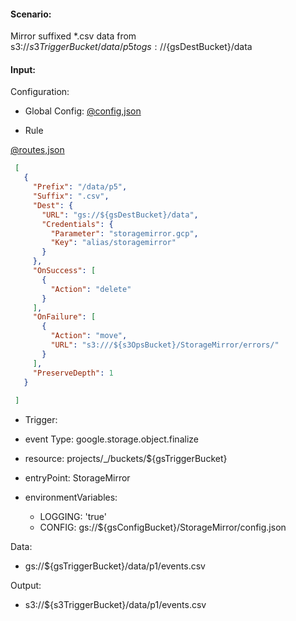 #### Scenario:

Mirror suffixed *.csv data from s3://${s3TriggerBucket}/data/p5 to gs://${gsDestBucket}/data

#### Input:

Configuration:

* Global Config: [@config,json](../../../config/s3.json)

* Rule

[@routes,json](rule.json)
```json
 [
   {
     "Prefix": "/data/p5",
     "Suffix": ".csv",
     "Dest": {
       "URL": "gs://${gsDestBucket}/data",
       "Credentials": {
         "Parameter": "storagemirror.gcp",
         "Key": "alias/storagemirror"
       }
     },
     "OnSuccess": [
       {
         "Action": "delete"
       }
     ],
     "OnFailure": [
       {
         "Action": "move",
         "URL": "s3:///${s3OpsBucket}/StorageMirror/errors/"
       }
     ],
     "PreserveDepth": 1
   }
 
 ]
```

* Trigger:

* event Type: google.storage.object.finalize
* resource: projects/_/buckets/${gsTriggerBucket}
* entryPoint: StorageMirror
* environmentVariables:
  - LOGGING: 'true'
  - CONFIG: gs://${gsConfigBucket}/StorageMirror/config.json
 


Data:
- gs://${gsTriggerBucket}/data/p1/events.csv


Output:
- s3://${s3TriggerBucket}/data/p1/events.csv